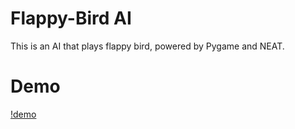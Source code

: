 # Flappy-Bird AI

This is an AI that plays flappy bird, powered by Pygame and NEAT.

# Demo

[!demo](ezgif.com-gif-maker.gif)
